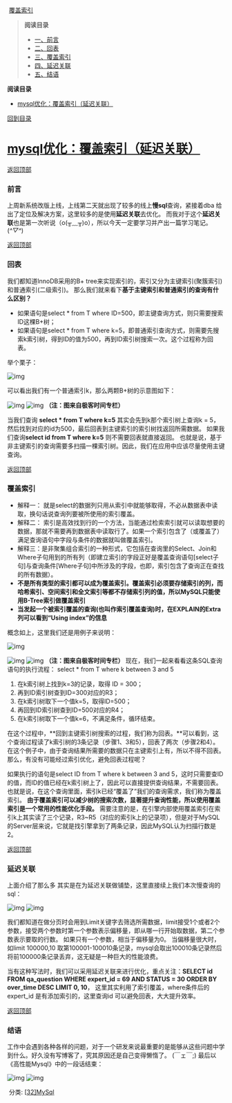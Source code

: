 





​          [覆盖索引](https://www.cnblogs.com/Leo_wl/p/11069862.html)           	



> **阅读目录**
>
> - [一、前言](https://www.cnblogs.com/Leo_wl/p/11069862.html#_label0)
> - [二、回表](https://www.cnblogs.com/Leo_wl/p/11069862.html#_label1)
> - [三、覆盖索引](https://www.cnblogs.com/Leo_wl/p/11069862.html#_label2)
> - [四、延迟关联](https://www.cnblogs.com/Leo_wl/p/11069862.html#_label3)
> - [五、结语](https://www.cnblogs.com/Leo_wl/p/11069862.html#_label4)



**阅读目录**

- [mysql优化：覆盖索引（延迟关联）](https://www.cnblogs.com/Leo_wl/p/11069862.html#_label0)

[回到目录](https://www.cnblogs.com/Leo_wl/p/11069862.html#_labelTop)

# [mysql优化：覆盖索引（延迟关联）](https://www.cnblogs.com/wang-meng/p/ae6d1c4a7b553e9a5c8f46b67fb3e3aa.html)

 

[返回顶部](https://www.cnblogs.com/Leo_wl/p/11069862.html#_labelTop)

### 前言

上周新系统改版上线，上线第二天就出现了较多的线上**慢sql**查询，紧接着dba 给出了定位及解决方案，这里较多的是使用**延迟关联**去优化。 
而我对于这个**延迟关联**也是第一次听说（o(╥﹏╥)o），所以今天一定要学习并产出一篇学习笔记。(*^▽^*)

[返回顶部](https://www.cnblogs.com/Leo_wl/p/11069862.html#_labelTop)

### 回表

我们都知道InnoDB采用的B+ tree来实现索引的，索引又分为主键索引(聚簇索引)和普通索引(二级索引)。 
那么我们就来看下**基于主键索引和普通索引的查询有什么区别？**

- 如果语句是select * from T where ID=500，即主键查询方式，则只需要搜索ID这棵B+树；
- 如果语句是select * from T where k=5，即普通索引查询方式，则需要先搜索k索引树，得到ID的值为500，再到ID索引树搜索一次。这个过程称为回表。

举个栗子：

 ![img](799093-20190616143120603-1904348759.png)

 

可以看出我们有一个普通索引k，那么两颗B+树的示意图如下：

![img](005BYqpgly1g42z97bnqpj30vq0nsjw4.jpg) ![img](799093-20190617203013332-1970225198.png)
**（注：图来自极客时间专栏）**

当我们查询 **select \* from T where k=5** 其实会先到k那个索引树上查询k = 5，然后找到对应的id为500，最后回表到主键索引的索引树找返回所需数据。 
如果我们查询**select id from T where k=5** 则不需要回表就直接返回。 
也就是说，基于非主键索引的查询需要多扫描一棵索引树。因此，我们在应用中应该尽量使用主键查询。

[返回顶部](https://www.cnblogs.com/Leo_wl/p/11069862.html#_labelTop)

### 覆盖索引

- 解释一： 就是select的数据列只用从索引中就能够取得，不必从数据表中读取，换句话说查询列要被所使用的索引覆盖。
- 解释二： 索引是高效找到行的一个方法，当能通过检索索引就可以读取想要的数据，那就不需要再到数据表中读取行了。如果一个索引包含了（或覆盖了）满足查询语句中字段与条件的数据就叫做覆盖索引。
- 解释三：是非聚集组合索引的一种形式，它包括在查询里的Select、Join和Where子句用到的所有列（即建立索引的字段正好是覆盖查询语句[select子句]与查询条件[Where子句]中所涉及的字段，也即，索引包含了查询正在查找的所有数据）。
- **不是所有类型的索引都可以成为覆盖索引。覆盖索引必须要存储索引的列，而哈希索引、空间索引和全文索引等都不存储索引列的值，所以MySQL只能使用B-Tree索引做覆盖索引**
- **当发起一个被索引覆盖的查询(也叫作索引覆盖查询)时，在EXPLAIN的Extra列可以看到“Using index”的信息**

概念如上，这里我们还是用例子来说明：

![img](799093-20190616143154420-946142611.png)

 

![img](https://cdn.sinaimg.cn.52ecy.cn/large/005BYqpgly1g42z97bnqpj30vq0nsjw4.jpg) ![img](799093-20190617203006924-224753931.png)
**（注：图来自极客时间专栏）** 
现在，我们一起来看看这条SQL查询语句的执行流程： select * from T where k between 3 and 5

1. 在k索引树上找到k=3的记录，取得 ID = 300；
2. 再到ID索引树查到ID=300对应的R3；
3. 在k索引树取下一个值k=5，取得ID=500；
4. 再回到ID索引树查到ID=500对应的R4；
5. 在k索引树取下一个值k=6，不满足条件，循环结束。

在这个过程中，**回到主键索引树搜索的过程，我们称为回表。**可以看到，这个查询过程读了k索引树的3条记录（步骤1、3和5），回表了两次（步骤2和4）。 
在这个例子中，由于查询结果所需要的数据只在主键索引上有，所以不得不回表。那么，有没有可能经过索引优化，避免回表过程呢？

如果执行的语句是select ID from T where k between 3 and  5，这时只需要查ID的值，而ID的值已经在k索引树上了，因此可以直接提供查询结果，不需要回表。也就是说，在这个查询里面，索引k已经“覆盖了”我们的查询需求，我们称为覆盖索引。 
**由于覆盖索引可以减少树的搜索次数，显著提升查询性能，所以使用覆盖索引是一个常用的性能优化手段。** 
需要注意的是，在引擎内部使用覆盖索引在索引k上其实读了三个记录，R3~R5（对应的索引k上的记录项），但是对于MySQL的Server层来说，它就是找引擎拿到了两条记录，因此MySQL认为扫描行数是2。

[返回顶部](https://www.cnblogs.com/Leo_wl/p/11069862.html#_labelTop)

### 延迟关联

上面介绍了那么多 其实是在为延迟关联做铺垫，这里直接续上我们本次慢查询的sql：

![img](799093-20190617202958632-1166943808.png)
![img](005BYqpgly1g42zarppf1j30w70a4dgc.jpg)

我们都知道在做分页时会用到Limit关键字去筛选所需数据，limit接受1个或者2个参数，接受两个参数时第一个参数表示偏移量，即从哪一行开始取数据，第二个参数表示要取的行数。 如果只有一个参数，相当于偏移量为0。 
当偏移量很大时，如limit 100000,10 取第100001-100010条记录，mysql会取出100010条记录然后将前100000条记录丢弃，这无疑是一种巨大的性能浪费。

当有这种写法时，我们可以采用延迟关联来进行优化，重点关注：**SELECT id FROM qa_question WHERE expert_id = 69 AND STATUS = 30 ORDER BY over_time DESC LIMIT 0, 10**， 这里其实利用了索引覆盖，where条件后的expert_id 是有添加索引的，这里查询id 可以避免回表，大大提升效率。

[返回顶部](https://www.cnblogs.com/Leo_wl/p/11069862.html#_labelTop)

### 结语

工作中会遇到各种各样的问题，对于一个研发来说最重要的是能够从这些问题中学到什么。好久没有写博客了，究其原因还是自己变得懒惰了。 (￣ェ￣;)
最后以《高性能Mysql》中的一段话结束：

![img](799093-20190617202835595-1529180547.png)
![img](005BYqpgly1g42zb01x2ej30na0awtc7.jpg)





​     分类:              [[32\]MySql](https://www.cnblogs.com/Leo_wl/category/236660.html)